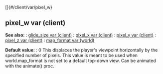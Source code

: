 []{#/client/var/pixel_w}
## pixel_w var (client)
**See also:**
:   [glide_size var (client)](#/client/var/glide_size)
:   [pixel_x var (client)](#/client/var/pixel_x)
:   [pixel_y var (client)](#/client/var/pixel_y)
:   [pixel_z var (client)](#/client/var/pixel_z)
:   [map_format var (world)](#/world/var/map_format)
<!-- -->
**Default value:**
:   0
This displaces the player\'s viewpoint horizontally by the specified
number of pixels. This value is meant to be used when world.map_format
is not set to a default top-down view. Can be animated with the
animate() proc.